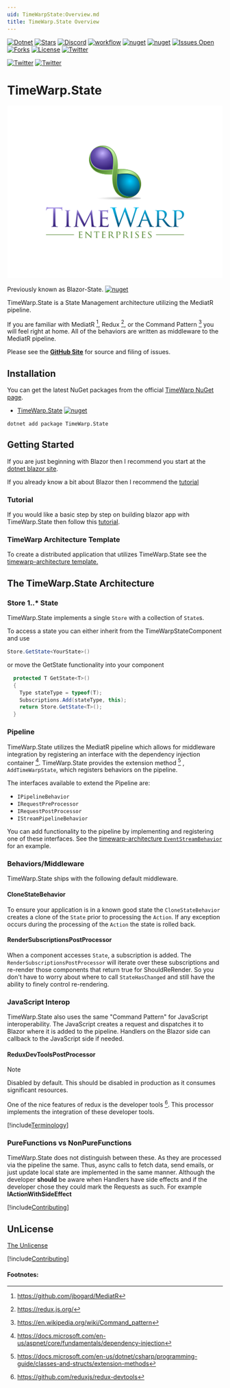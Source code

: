 ```yaml
---
uid: TimeWarpState:Overview.md
title: TimeWarp.State Overview
---
```


[![Dotnet](https://img.shields.io/badge/dotnet-6.0-blue)](https://dotnet.microsoft.com)
[![Stars](https://img.shields.io/github/stars/TimeWarpEngineering/timewarp-state?logo=github)](https://github.com/TimeWarpEngineering/timewarp-state)
[![Discord](https://img.shields.io/discord/715274085940199487?logo=discord)](https://discord.gg/7F4bS2T)
[![workflow](https://github.com/TimeWarpEngineering/timewarp-state/actions/workflows/release-build.yml/badge.svg)](https://github.com/TimeWarpEngineering/timewarp-state/actions)
[![nuget](https://img.shields.io/nuget/v/TimeWarp.State?logo=nuget)](https://www.nuget.org/packages/TimeWarp.State/)
[![nuget](https://img.shields.io/nuget/dt/TimeWarp.State?logo=nuget)](https://www.nuget.org/packages/TimeWarp.State/)
[![Issues Open](https://img.shields.io/github/issues/TimeWarpEngineering/timewarp-state.svg?logo=github)](https://github.com/TimeWarpEngineering/timewarp-state/issues)
[![Forks](https://img.shields.io/github/forks/TimeWarpEngineering/timewarp-state)](https://github.com/TimeWarpEngineering/timewarp-state)
[![License](https://img.shields.io/github/license/TimeWarpEngineering/timewarp-state.svg?style=flat-square&logo=github)](https://github.com/TimeWarpEngineering/timewarp-state/issues)
[![Twitter](https://img.shields.io/twitter/url?style=social&url=https%3A%2F%2Fgithub.com%2FTimeWarpEngineering%2Fblazor-state)](https://twitter.com/intent/tweet?url=https://github.com/TimeWarpEngineering/timewarp-state)

[![Twitter](https://img.shields.io/twitter/follow/StevenTCramer.svg)](https://twitter.com/intent/follow?screen_name=StevenTCramer)
[![Twitter](https://img.shields.io/twitter/follow/TheFreezeTeam1.svg)](https://twitter.com/intent/follow?screen_name=TheFreezeTeam1)

# TimeWarp.State

![TimeWarp Logo](https://raw.githubusercontent.com/TimeWarpEngineering/timewarp-state/master/Assets/Logo.svg)

Previously known as Blazor-State. [![nuget](https://img.shields.io/nuget/dt/Blazor-State?logo=nuget)](https://www.nuget.org/packages/Blazor-State/)

TimeWarp.State is a State Management architecture utilizing the MediatR pipeline.

If you are familiar with MediatR [^1], Redux [^2],
or the Command Pattern [^3]
you will feel right at home.
All of the behaviors are written as middleware to the MediatR pipeline.

Please see the **[GitHub Site](https://github.com/TimeWarpEngineering/timewarp-state)** for source and filing of issues.

## Installation

You can get the latest NuGet packages from the official [TimeWarp NuGet page](https://www.nuget.org/profiles/TimeWarp.Enterprises).

* [TimeWarp.State](https://www.nuget.org/packages/TimeWarp.State/) [![nuget](https://img.shields.io/nuget/v/TimeWarp.State?logo=nuget)](https://www.nuget.org/packages/TimeWarp.State/)

```console
dotnet add package TimeWarp.State
```

## Getting Started

If you are just beginning with Blazor then I recommend you start at the [dotnet blazor site](https://dotnet.microsoft.com/en-us/apps/aspnet/web-apps/blazor).

If you already know a bit about Blazor then I recommend the [tutorial](xref:TimeWarp.State:00-StateActionHandler.md)

### Tutorial

If you would like a basic step by step on building blazor app with TimeWarp.State then follow this [tutorial](xref:TimeWarp.State:00-StateActionHandler.md).

### TimeWarp Architecture Template

To create a distributed application that utilizes TimeWarp.State see the [timewarp-architecture template.](https://timewarpengineering.github.io/timewarp-architecture/TimeWarpBlazorTemplate/Overview.html)

## The TimeWarp.State Architecture

### Store 1..* State

TimeWarp.State implements a single `Store` with a collection of `State`s.

To access a state you can either inherit from the TimeWarpStateComponent and use

```csharp
Store.GetState<YourState>()
```

or move the GetState functionality into your component

```csharp
  protected T GetState<T>()
  {
    Type stateType = typeof(T);
    Subscriptions.Add(stateType, this);
    return Store.GetState<T>();
  }
```

### Pipeline

TimeWarp.State utilizes the MediatR pipeline which allows for middleware integration
by registering an interface with the dependency injection container [^4].
TimeWarp.State provides the extension method [^5] , `AddTimeWarpState`, which registers behaviors on the pipeline.

The interfaces available to extend the Pipeline are:

* `IPipelineBehavior`
* `IRequestPreProcessor`
* `IRequestPostProcessor` 
* `IStreamPipelineBehavior`

You can add functionality to the pipeline by implementing and registering one of these interfaces.
See the [timewarp-architecture `EventStreamBehavior`](https://github.com/TimeWarpEngineering/timewarp-state/blob/9e316ecaa00f21383caf4d120ad95d968b3e9dd6/Tests/Test.App/Test.App.Client/Features/EventStream/Pipeline/EventStreamBehavior.cs) for an example.

### Behaviors/Middleware

TimeWarp.State ships with the following default middleware.

#### CloneStateBehavior

To ensure your application is in a known good state the `CloneStateBehavior` creates a clone of the `State` prior to processing the `Action`.
If any exception occurs during the processing of the `Action` the state is rolled back.

#### RenderSubscriptionsPostProcessor

When a component accesses `State`, a subscription is added.
The `RenderSubscriptionsPostProcessor` will iterate over these subscriptions and re-render those components that return true for ShouldReRender.
So you don't have to worry about where to call `StateHasChanged` and still have the ability to finely control re-rendering.

### JavaScript Interop

TimeWarp.State also uses the same "Command Pattern" for JavaScript interoperability.
The JavaScript creates a request and dispatches it to Blazor where it is added to the pipeline.
Handlers on the Blazor side can callback to the JavaScript side if needed.

#### ReduxDevToolsPostProcessor

> [!NOTE]
> Disabled by default.  This should be disabled in production as it consumes significant resources.

One of the nice features of redux is the developer tools [^6].
This processor implements the integration of these developer tools.

[!include[Terminology](Partials/terminology.md)]

### PureFunctions vs NonPureFunctions

TimeWarp.State does not distinguish between these.
As they are processed via the pipeline the same.
Thus, async calls to fetch data, send emails, or just update local state
are implemented in the same manner. Although the developer **should** be aware when Handlers have side effects and
if the developer chose they could mark the Requests as such. For example **IActionWithSideEffect**

[!include[Contributing](Partials/acknowledgements.md)]

## UnLicense

[The Unlicense](https://choosealicense.com/licenses/unlicense/)

[!include[Contributing](Partials/contributing.md)]

#### Footnotes:

[^1]: https://github.com/jbogard/MediatR

[^2]: https://redux.js.org/

[^3]: https://en.wikipedia.org/wiki/Command_pattern

[^4]: https://docs.microsoft.com/en-us/aspnet/core/fundamentals/dependency-injection

[^5]: https://docs.microsoft.com/en-us/dotnet/csharp/programming-guide/classes-and-structs/extension-methods

[^6]: https://github.com/reduxjs/redux-devtools
